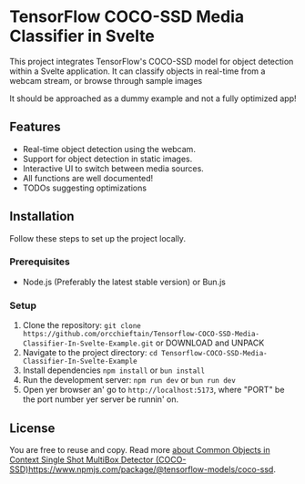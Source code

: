 # TensorFlow COCO-SSD Media Classifier in Svelte

This project integrates TensorFlow's COCO-SSD model for object detection within a Svelte application. It can classify objects in real-time from a webcam stream, or browse through sample images

It should be approached as a dummy example and not a fully optimized app!

## Features

- Real-time object detection using the webcam.
- Support for object detection in static images.
- Interactive UI to switch between media sources.
- All functions are well documented!
- TODOs suggesting optimizations

## Installation

Follow these steps to set up the project locally.

### Prerequisites

- Node.js (Preferably the latest stable version) or Bun.js

### Setup

1. Clone the repository: `git clone https://github.com/orcchieftain/Tensorflow-COCO-SSD-Media-Classifier-In-Svelte-Example.git` or DOWNLOAD and UNPACK
2. Navigate to the project directory: `cd Tensorflow-COCO-SSD-Media-Classifier-In-Svelte-Example`
3. Install dependencies `npm install` or `bun install`
4. Run the development server: `npm run dev` or `bun run dev`
5. Open yer browser an' go to `http://localhost:5173`, where "PORT" be the port number yer server be runnin' on.

## License

You are free to reuse and copy. Read more [about Common Objects in Context Single Shot MultiBox Detector (COCO-SSD)](https://www.npmjs.com/package/@tensorflow-models/coco-ssd)https://www.npmjs.com/package/@tensorflow-models/coco-ssd.
